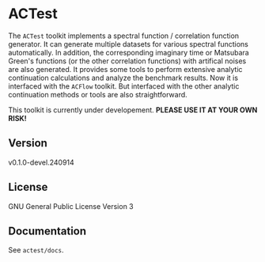 # ACTest

The `ACTest` toolkit implements a spectral function / correlation function generator. It can generate multiple datasets for various spectral functions automatically. In addition, the corresponding imaginary time or Matsubara Green's functions (or the other correlation functions) with artifical noises are also generated. It provides some tools to perform extensive analytic continuation calculations and analyze the benchmark results. Now it is interfaced with the `ACFlow` toolkit. But interfaced with the other analytic continuation methods or tools are also straightforward.

This toolkit is currently under developement. **PLEASE USE IT AT YOUR OWN RISK!**

## Version

v0.1.0-devel.240914

## License

GNU General Public License Version 3

## Documentation

See `actest/docs`.
